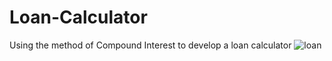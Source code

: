 # Loan-Calculator
Using the method of Compound Interest to develop a loan calculator
![loan](https://user-images.githubusercontent.com/28431746/90307683-3ec00180-dee1-11ea-841e-cf3599957bd9.PNG)
